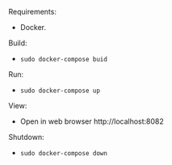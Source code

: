 Requirements:
- Docker.

Build:
- `sudo docker-compose buid`

Run:
- `sudo docker-compose up`

View:
- Open in web browser http://localhost:8082

Shutdown:
- `sudo docker-compose down`
